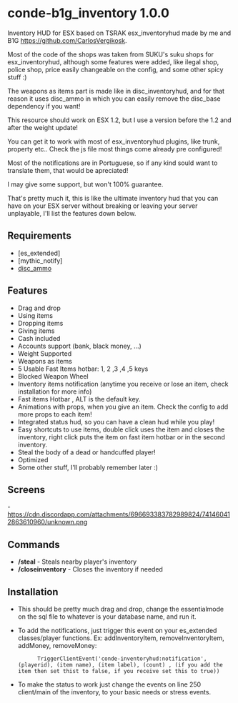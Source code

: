 # conde-b1g_inventory 1.0.0

Inventory HUD for ESX based on TSRAK esx_inventoryhud made by me and B1G https://github.com/CarlosVergikosk.

Most of the code of the shops was taken from SUKU's suku shops for esx_inventoryhud, although some features were added, like ilegal shop, police shop, price easily changeable on the config, and some other spicy stuff :)

The weapons as items part is made like in disc_inventoryhud, and for that reason it uses disc_ammo in which you can easily remove the disc_base dependency if you want!

This resource should work on ESX 1.2, but I use a version before the 1.2 and after the weight update!

You can get it to work with most of esx_inventoryhud plugins, like trunk, property etc.. Check the js file most things come already pre configured!

Most of the notifications are in Portuguese, so if any kind sould want to translate them, that would be apreciated!

I may give some support, but won't 100% guarantee.

That's pretty much it, this is like the ultimate inventory hud that you can have on your ESX server without breaking or leaving your server unplayable, I'll list the features down below.


## Requirements
* [es_extended]
* [mythic_notify]
* [disc_ammo](https://github.com/DiscworldZA/gta-resources/tree/master/disc-ammo)



## Features
- Drag and drop
- Using items
- Dropping items
- Giving items
- Cash included
- Accounts support (bank, black money, ...)
- Weight Supported
- Weapons as items
- 5 Usable Fast Items hotbar:  1, 2 ,3 ,4 ,5 keys
- Blocked Weapon Wheel
- Inventory items notification (anytime you receive or lose an item, check installation for more info)
- Fast items Hotbar , ALT is the default key.
- Animations with props, when you give an item. Check the config to add more props to each item!
- Integrated status hud, so you can have a clean hud while you play!
- Easy shortcuts to use items, double click uses the item and closes the inventory, right click puts the item on fast item hotbar or in the second inventory.
- Steal the body of a dead or handcuffed player!
- Optimized
- Some other stuff, I'll probably remember later :)



## Screens
-https://cdn.discordapp.com/attachments/696693383782989824/741460412863610960/unknown.png


## Commands
* **/steal** - Steals nearby player's inventory
* **/closeinventory** - Closes the inventory if needed

## Installation

- This should be pretty much drag and drop, change the essentialmode on the sql file to whatever is your database name, and run it.
- To add the notifications, just trigger this event on your es_extended classes/player functions. Ex: addInventoryItem, removeInventoryItem, addMoney, removeMoney:

			TriggerClientEvent('conde-inventoryhud:notification', (playerid), (item name), (item label), (count) , (if you add the item then set thist to false, if you receive set this to true))
- To make the status to work just change the events on line 250 client/main of the inventory, to your basic needs or stress events.






